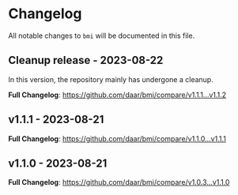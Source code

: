 # Changelog

All notable changes to `bmi` will be documented in this file.

## Cleanup release - 2023-08-22

In this version, the repository mainly has undergone a cleanup.

**Full Changelog**: https://github.com/daar/bmi/compare/v1.1.1...v1.1.2

## v1.1.1 - 2023-08-21

**Full Changelog**: https://github.com/daar/bmi/compare/v1.1.0...v1.1.1

## v1.1.0 - 2023-08-21

**Full Changelog**: https://github.com/daar/bmi/compare/v1.0.3...v1.1.0

